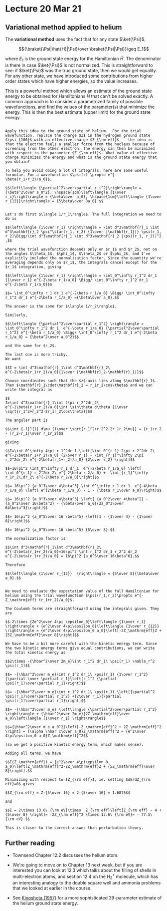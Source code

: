 # Lecture 20 Mar 21

## Variational method applied to helium

The **variational method** uses the fact that for any state $\ket{\Psi}$, 

$${\braket{\Psi|\hat{H}|\Psi}\over \braket{\Psi|\Psi}}\geq E_1$$

where $E_1$ is the ground state energy for the Hamiltonian $\hat{H}$. The denominator is there in case $\ket{\Psi}$ is not normalized. This is straightforward to see: if $\ket{\Psi}$ was the true ground state, then we would get equality. For any other state, we have introduced some contributions from higher order states which have higher energies, so the value increases. 

This is a powerful method which allows an estimate of the ground state energy to be obtained for Hamiltonians $\hat{H}$ that can't be solved exactly.  A common approach is to consider a parametrized family of possible wavefunctions, and find the values of the parameter(s) that minimize the energy. This is then the best estimate (upper limit) for the ground state energy. 

```{admonition} Exercise:

Apply this idea to the ground state of helium.  For the trial wavefunction, replace the charge $Z$ in the hydrogen ground state $\psi_{100}$ with an effective charge $Z_{\rm eff}$ -- the idea is that the electron feels a smaller force from the nucleus because of screening from the other electron. The energy can then be minimized with respect to the parameter $Z_{\rm eff}$. What value of effective charge minimizes the energy and what is the ground state energy that you obtain?

To help you avoid doing a lot of integrals, here are some useful formulae. For a wavefunction $\psi(r) \propto e^{-\beta(r_1+r_2)/a_0}$, 

$$\left\langle {\partial^2\over\partial r_i^2}\right\rangle = {\beta^2\over a_0^2}, \hspace{1cm}\left\langle {1\over r_i}\right\rangle = {\beta\over a_0}, \hspace{1cm}\left\langle {1\over r_{12}}\right\rangle = {5\beta\over 8a_0}.$$

```

```{dropdown} Derivation of these expectation values

Let's do first $\langle 1/r_1\rangle$. The full integration we need to do is 

$$\left\langle {1\over r_1} \right\rangle = \int d^3\mathbf{r}_1 \int d^3\mathbf{r}_2 \psi^\star(r_1, r_2) {1\over |\mathbf{r_1}|} \psi(r_1, r_2)\Bigg/\int d^3\mathbf{r}_1 \int d^3\mathbf{r}_2 |\psi(r_1, r_2)|^2  ,$$

where the trial wavefunction depends only on $r_1$ and $r_2$, not on the angles $\theta_1$, $\phi_1$, $\theta_2$ or $\phi_2$, and I've explicitly included the normalization factor. Since the quantity we're averaging depends only on $r_1$, the integrals cancel except for the $r_1$ integration, giving

$$\left\langle {1\over r_1} \right\rangle = \int_0^\infty r_1^2 dr_1 {1\over r_1} e^{-2\beta r_1/a_0} \Bigg/ \int_0^\infty r_1^2 dr_1 e^{-2\beta r_1/a_0}$$

$$= \int_0^\infty r_1 dr_1 e^{-2\beta r_1/a_0} \Bigg/ \int_0^\infty r_1^2 dr_1 e^{-2\beta r_1/a_0} ={\beta\over a_0}.$$

The answer is the same for $\langle 1/r_2\rangle$.

Similarly, 

$$\left\langle {\partial^2\over\partial r_1^2} \right\rangle = \int_0^\infty r_1^2 dr_1  e^{-\beta r_1/a_0} {\partial^2\over\partial r_1^2} e^{-\beta r_1/a_0} \Bigg/ \int_0^\infty r_1^2 dr_1 e^{-2\beta r_1/a_0} = {\beta^2\over a_0^2}$$

and the same for $r_2$. 

The last one is more tricky. 
We want

$$I = \int d^3\mathbf{r}_1\int d^3\mathbf{r}_2\ e^{-2\beta(r_1+r_2)/a_0}{1\over |\mathbf{r}_2-\mathbf{r}_1|}$$

Choose coordinates such that the $z$-axis lies along $\mathbf{r}_1$. Then $\mathbf{r}_1\cdot\mathbf{r}_2 = r_1r_2\cos\theta$ and we can write the integral as

$$
I=\int d^3\mathbf{r}_1\int 2\pi r_2^2dr_2\ e^{-2\beta(r_1+r_2)/a_0}\int \sin\theta d\theta {1\over \sqrt{r_1^2+r_2^2-2r_1r_2\cos\theta}}$$

The angular part is

$$\int_{-1}^{1} d\mu {1\over \sqrt{r_1^2+r_2^2-2r_1r_2\mu}} = {r_1+r_2 - |r_2-r_1|\over r_1r_2}$$

giving

$$I=\int_0^\infty 4\pi r_1^2dr_1 \left[\int_0^{r_1} 2\pi r_2^2dr_2\ e^{-2\beta(r_1+r_2)/a_0} {2\over r_1} + \int_{r_1}^\infty 2\pi r_2^2dr_2\ e^{-2\beta(r_1+r_2)/a_0} {2\over r_2} \right]$$

$$=16\pi^2 \int_0^\infty r_1 dr_1  e^{-2\beta r_1/a_0} \left[ \int_0^{r_1} r_2^2dr_2\ e^{-2\beta r_2/a_0} +  \int_{r_1}^\infty r_1r_2\,dr_2\ e^{-2\beta r_2/a_0}\right]$$

$$= 16\pi^2 {a_0^3\over 4\beta^3} \int_0^\infty r_1 dr_1  e^{-4\beta r_1/a_0} \left( e^{2\beta r_1/a_0} - 1 - {\beta r_1\over a_0}\right)$$

$$= 16\pi^2 {a_0^3\over 4\beta^3} \left[ {a_0^2\over 4\beta^2} - {a_0^2\over 16\beta^2} - {\beta\over a_0}{2a_0^3\over 64\beta^3}\right]$$

$$= 16\pi^2 {a_0^5\over 16 \beta^5} \left[1 - {1\over 4} - {1\over 8}\right]$$

$$= 16\pi^2 {a_0^5\over 16 \beta^5} {5\over 8}.$$

The normalization factor is

$$\int d^3\mathbf{r}_1\int d^3\mathbf{r}_2\ e^{-2\beta(r_1+r_2)/a_0}=16\pi^2 \int r_1^2 dr_1 r_2^2 dr_2 e^{-2\beta(r_1+r_2)/a_0} = 16\pi^2 {a_0^6\over 16\beta^6}.$$

Therefore

$$\left\langle {1\over r_{12}}  \right\rangle = {5\over 8}{\beta\over a_0}.$$

```


```{dropdown} Solution

We need to evaluate the expectation value of the full Hamiltonian for helium using the trial wavefunction $\psi(r_1,r_2)\propto e^{-Z_\mathrm{eff} (r_1+r_2)/a_0}$.

The Coulomb terms are straightforward using the integrals given. They are

$$-2\times {Ze^2\over 4\pi \epsilon_0}\left\langle {1\over r_1} \right\rangle + {e^2\over 4\pi\epsilon_0}\left\langle {1\over r_{12}} \right\rangle = {e^2\over 4\pi\epsilon_0 a_0}\left[-2Z_\mathrm{eff}Z + {5Z_\mathrm{eff}\over 8}\right]$$

We have to be a bit more careful with the kinetic energy term. Since the two kinetic energy terms give equal contributions, we can write the total kinetic energy as 

$$2\times -{\hbar^2\over 2m_e}\int r_1^2 dr_1\ \psi(r_1) \nabla_r^2 \psi(r_1)$$

$$= -{\hbar^2\over m_e}\int r_1^2 dr_1\ \psi(r_1) {1\over r_1^2}{\partial \over \partial r_1}\left(r_1^2 {\partial \psi(r_1)\over\partial r_1}\right)$$

$$= -{\hbar^2\over m_e}\int r_1^2 dr_1\ \psi(r_1) \left[{\partial^2 \psi(r_1)\over\partial r_1^2} +{2\over r_1}{\partial \psi(r_1)\over\partial r_1}\right]$$

$$= -{\hbar^2\over m_e} \left\langle {\partial^2\over\partial r_1^2} \right\rangle + {\hbar^2\over 2m_e}{2Z_\mathrm{eff}\over a_0}\left\langle {1\over r_1} \right\rangle$$

$$={\hbar^2\over m_e a_0^2}\left[-Z_\mathrm{eff}^2 + 2Z_\mathrm{eff}^2    \right] = {\alpha \hbar c\over a_0}Z_\mathrm{eff}^2 = {e^2\over 4\pi\epsilon_0 a_0}Z_\mathrm{eff}^2$$

(so we get a positive kinetic energy term, which makes sense). 

Adding all terms, we have 

$$E(Z_\mathrm{eff}) = {e^2\over 4\pi\epsilon_0 a_0}\left[Z_\mathrm{eff}^2-2Z_\mathrm{eff}Z + {5Z_\mathrm{eff}\over 8}\right].$$

Minimizing with respect to $Z_{\rm eff}$, ie. setting $dE/dZ_{\rm eff}=0$ gives 

$$Z_{\rm eff} = Z-{5\over 16} = 2-{5\over 16} = 1.6875$$

and
 
$$E = 2\times 13.6\ {\rm eV}\times  Z_{\rm eff}\left[Z_{\rm eff} - 4 + {5\over 8} \right]= -2Z_{\rm eff}^2 \times 13.6\ {\rm eV}= - 77.5\ {\rm eV}.$$ 

This is closer to the correct answer than perturbation theory.

```




## Further reading

- Townsend Chapter 12.2 discusses the helium atom.

- We're going to move on to Chapter 13 next week, but if you are interested you can look at 12.3 which talks about the filling of shells in multi-electron atoms, and section 12.4 on the H$_2^+$ molecule, which has an interesting analogy to the double square well and ammonia problems that we looked at earlier in the course.

- See [Kinoshota (1957)](https://journals.aps.org/pr/abstract/10.1103/PhysRev.105.1490) for a more sophisticated 39-parameter estimate of the helium ground state energy. 